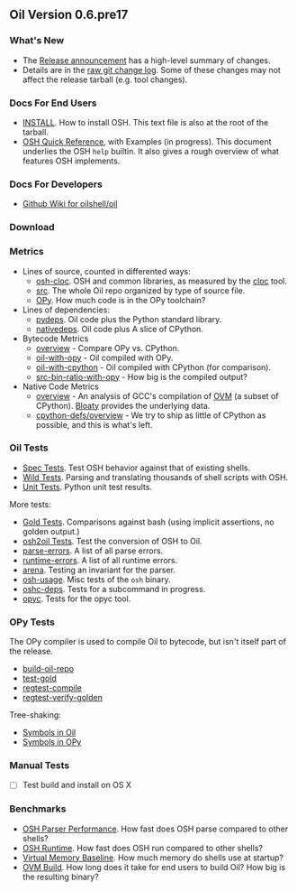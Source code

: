 <!-- NOTE: This file is at /release/$VERSION/index.html -->

Oil Version 0.6.pre17
-----------------

### What's New

- The [Release announcement](announcement.html) has a high-level summary of
  changes.
- Details are in the [raw git change log](changelog.html).  Some of these
  changes may not affect the release tarball (e.g. tool changes).

### Docs For End Users

- [INSTALL](doc/INSTALL.html).  How to install OSH.  This text file is also at
  the root of the tarball.
- [OSH Quick Reference](doc/osh-quick-ref.html), with Examples (in progress).
  This document underlies the OSH `help` builtin.  It also gives a rough
  overview of what features OSH implements.

### Docs For Developers

- [Github Wiki for oilshell/oil](https://github.com/oilshell/oil/wiki)

### Download

<!-- REPLACE_WITH_DOWNLOAD_LINKS -->

### Metrics

- Lines of source, counted in differented ways:
  - [osh-cloc](metrics.wwz/line-counts/osh-cloc.txt).  OSH and common
    libraries, as measured by the [cloc][] tool.
  - [src](metrics.wwz/line-counts/src.txt).  The whole Oil repo organized by
    type of source file.
  - [OPy](metrics.wwz/line-counts/opy.txt).  How much code is in the OPy
    toolchain?
- Lines of dependencies:
  - [pydeps](metrics.wwz/line-counts/pydeps.txt).  Oil code plus the Python
    standard library.
  - [nativedeps](metrics.wwz/line-counts/nativedeps.txt).  Oil code plus A
    slice of CPython.
- Bytecode Metrics
  - [overview](metrics.wwz/bytecode/overview.txt) - Compare OPy vs. CPython.
  - [oil-with-opy](metrics.wwz/bytecode/oil-with-opy.txt) - Oil compiled with
    OPy.
  - [oil-with-cpython](metrics.wwz/bytecode/oil-with-cpython.txt) - Oil
    compiled with CPython (for comparison).
  - [src-bin-ratio-with-opy](metrics.wwz/bytecode/src-bin-ratio-with-opy.txt) -
    How big is the compiled output?
- Native Code Metrics
  - [overview](metrics.wwz/native-code/overview.txt) - An analysis of GCC's
    compilation of [OVM][] (a subset of CPython).  [Bloaty][] provides the
    underlying data.
  - [cpython-defs/overview](metrics.wwz/cpython-defs/overview.txt) - We try to
    ship as little of CPython as possible, and this is what's left.

[cloc]: https://github.com/AlDanial/cloc
[Bloaty]: https://github.com/google/bloaty
[OVM]: //www.oilshell.org/cross-ref.html?tag=OVM#OVM


### Oil Tests

- [Spec Tests](test/spec.wwz/).  Test OSH behavior against that of existing
  shells.
- [Wild Tests](test/wild.wwz/).  Parsing and translating thousands of shell
  scripts with OSH.
- [Unit Tests](test/unit.wwz/).  Python unit test results.

More tests:

- [Gold Tests](test/other.wwz/gold.txt).  Comparisons against bash (using
  implicit assertions, no golden output.)
- [osh2oil Tests](test/other.wwz/osh2oil.txt).  Test the conversion of OSH to
  Oil.
- [parse-errors](test/other.wwz/parse-errors.txt).  A list of all parse errors.
- [runtime-errors](test/other.wwz/runtime-errors.txt).  A list of all runtime
  errors.
- [arena](test/other.wwz/arena.txt).  Testing an invariant for the parser.
- [osh-usage](test/other.wwz/osh-usage.txt).  Misc tests of the `osh` binary.
- [oshc-deps](test/other.wwz/oshc-deps.txt).  Tests for a subcommand in
  progress.
- [opyc](test/other.wwz/opyc.txt).  Tests for the opyc tool.

### OPy Tests

The OPy compiler is used to compile Oil to bytecode, but isn't itself part of
the release.

- [build-oil-repo](test/opy.wwz/build-oil-repo.txt)
- [test-gold](test/opy.wwz/test-gold.txt)
- [regtest-compile](test/opy.wwz/regtest-compile.txt)
- [regtest-verify-golden](test/opy.wwz/regtest-verify-golden.txt)

Tree-shaking:

- [Symbols in Oil](test/opy.wwz/oil-symbols.txt)
- [Symbols in OPy](test/opy.wwz/opy-symbols.txt)

### Manual Tests

- [ ] Test build and install on OS X

### Benchmarks

- [OSH Parser Performance](benchmarks.wwz/osh-parser/).  How fast does OSH
  parse compared to other shells?
- [OSH Runtime](benchmarks.wwz/osh-runtime/).  How fast does OSH
  run compared to other shells?
- [Virtual Memory Baseline](benchmarks.wwz/vm-baseline/).  How much memory do
  shells use at startup?
- [OVM Build](benchmarks.wwz/ovm-build/).  How long does it take for end users
  to build Oil?  How big is the resulting binary?

<!-- - [OHeap](benchmarks.wwz/oheap/).  Metrics for a possible AST encoding format. -->

<!-- TODO: 
/src/                       annotated/cross-referenced source code
coverage/                  code coverage in Python and C
-->
